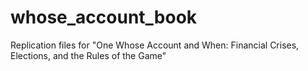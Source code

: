 # whose_account_book
Replication files for "One Whose Account and When: Financial Crises, Elections, and the Rules of the Game"
